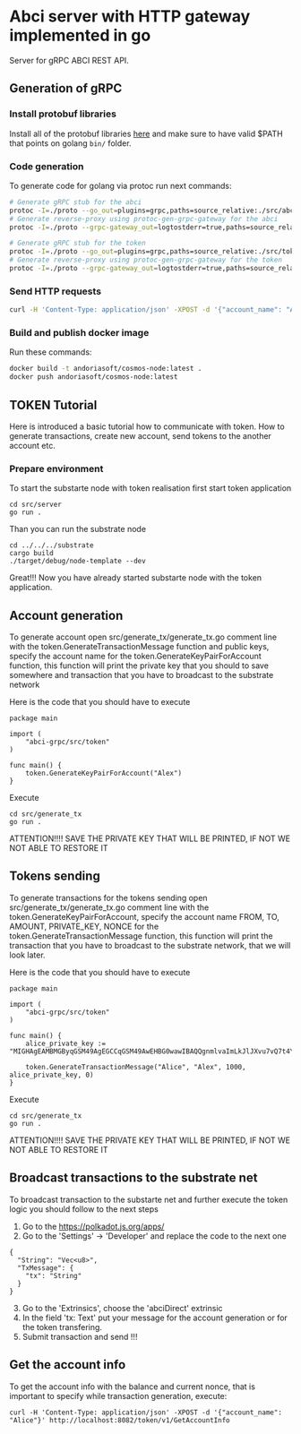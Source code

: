 # Abci server with HTTP gateway implemented in go

Server for gRPC ABCI REST API.

## Generation of gRPC

### Install protobuf libraries

Install all of the protobuf libraries [here](https://grpc.io/docs/languages/go/quickstart/) and make sure to have valid $PATH that points on golang `bin/` folder.

### Code generation

To generate code for golang via protoc run next commands:

```sh
# Generate gRPC stub for the abci
protoc -I=./proto --go_out=plugins=grpc,paths=source_relative:./src/abci ./proto/abci.proto
# Generate reverse-proxy using protoc-gen-grpc-gateway for the abci
protoc -I=./proto --grpc-gateway_out=logtostderr=true,paths=source_relative:./src/abci ./proto/abci.proto

# Generate gRPC stub for the token
protoc -I=./proto --go_out=plugins=grpc,paths=source_relative:./src/token ./proto/token.proto
# Generate reverse-proxy using protoc-gen-grpc-gateway for the token
protoc -I=./proto --grpc-gateway_out=logtostderr=true,paths=source_relative:./src/token ./proto/token.proto
```

### Send HTTP requests

```sh
curl -H 'Content-Type: application/json' -XPOST -d '{"account_name": "Alice"}' http://localhost:8082/token/v1/GetAccountInfo
```

### Build and publish docker image

Run these commands:

```sh
docker build -t andoriasoft/cosmos-node:latest .
docker push andoriasoft/cosmos-node:latest
```

## TOKEN Tutorial

Here is introduced a basic tutorial how to communicate with token.
How to generate transactions, create new account, send tokens to the another account etc.

### Prepare environment

To start the substarte node with token realisation first start token application

```
cd src/server
go run .
```

Than you can run the substrate node

```
cd ../../../substrate
cargo build
./target/debug/node-template --dev
```

Great!!! Now you have already started substarte node with the token application.
## Account generation

To generate account open src/generate_tx/generate_tx.go comment line with the token.GenerateTransactionMessage function and public keys,
specify the account name for the token.GenerateKeyPairForAccount function, this function will print the private key that you should to save somewhere and transaction that you have to broadcast to the substrate network

Here is the code that you should have to execute

```
package main

import (
	"abci-grpc/src/token"
)

func main() {
	token.GenerateKeyPairForAccount("Alex")
}
```

Execute

```
cd src/generate_tx
go run .
```

ATTENTION!!!! SAVE THE PRIVATE KEY THAT WILL BE PRINTED, IF NOT WE NOT ABLE TO RESTORE IT

## Tokens sending

To generate transactions for the tokens sending open src/generate_tx/generate_tx.go comment line with the token.GenerateKeyPairForAccount,
specify the account name FROM, TO, AMOUNT, PRIVATE_KEY, NONCE for the token.GenerateTransactionMessage function, this function will print the transaction that you have to broadcast to the substrate network, that we will look later.

Here is the code that you should have to execute

```
package main

import (
	"abci-grpc/src/token"
)

func main() {
	alice_private_key := "MIGHAgEAMBMGByqGSM49AgEGCCqGSM49AwEHBG0wawIBAQQgnmlvaImLkJlJXvu7vQ7t4Y6rqH/5jVsyuTa6B5vGC7KhRANCAAQTCnjgKkLm/7X9lRF2R+04RubrNk4Z5i6nRQkBGWICHNmwgITyEI5I6NUNtHN71zrP0DPV8m6G7GYADX1O4WHw"

	token.GenerateTransactionMessage("Alice", "Alex", 1000, alice_private_key, 0)
}

```

Execute

```
cd src/generate_tx
go run .
```

ATTENTION!!!! SAVE THE PRIVATE KEY THAT WILL BE PRINTED, IF NOT WE NOT ABLE TO RESTORE IT

## Broadcast transactions to the substrate net

To broadcast transaction to the substarte net and further execute the token logic you should follow to the next steps

1. Go to the https://polkadot.js.org/apps/
2. Go to the 'Settings' -> 'Developer' and replace the code to the next one
```
{
  "String": "Vec<u8>",
  "TxMessage": {
    "tx": "String"
  }
}
```
3. Go to the 'Extrinsics', choose the 'abciDirect' extrinsic
4. In the field 'tx: Text' put your message for the account generation or for the token transfering.
5. Submit transaction and send !!!

## Get the account info

To get the account info with the balance and current nonce, that is important to specify while transaction generation, execute:
```
curl -H 'Content-Type: application/json' -XPOST -d '{"account_name": "Alice"}' http://localhost:8082/token/v1/GetAccountInfo
```










